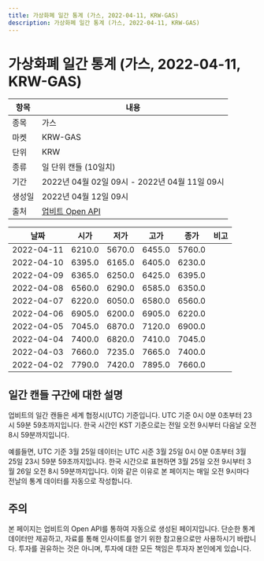 ```yaml
---
title: 가상화폐 일간 통계 (가스, 2022-04-11, KRW-GAS)
description: 가상화폐 일간 통계 (가스, 2022-04-11, KRW-GAS)
---
```



가상화폐 일간 통계 (가스, 2022-04-11, KRW-GAS)
===

|항목|내용|
|--|--|
|종목|가스|
|마켓|KRW-GAS|
|단위|KRW|
|종류|일 단위 캔들 (10일치)|
|기간|2022년 04월 02일 09시 - 2022년 04월 11일 09시|
|생성일|2022년 04월 12일 09시|
|출처|[업비트 Open API](https://docs.upbit.com)|


|날짜|시가|저가|고가|종가|비고|
|--|--|--|--|--|--|
|2022-04-11|6210.0|5670.0|6455.0|5760.0|    |
|2022-04-10|6395.0|6165.0|6405.0|6230.0|    |
|2022-04-09|6365.0|6250.0|6425.0|6395.0|    |
|2022-04-08|6560.0|6290.0|6585.0|6350.0|    |
|2022-04-07|6220.0|6050.0|6580.0|6560.0|    |
|2022-04-06|6905.0|6200.0|6905.0|6220.0|    |
|2022-04-05|7045.0|6870.0|7120.0|6900.0|    |
|2022-04-04|7400.0|6820.0|7410.0|7045.0|    |
|2022-04-03|7660.0|7235.0|7665.0|7400.0|    |
|2022-04-02|7790.0|7420.0|7895.0|7660.0|    |


일간 캔들 구간에 대한 설명
---


업비트의 일간 캔들은 세계 협정시(UTC) 기준입니다. 
UTC 기준 0시 0분 0초부터 23시 59분 59초까지입니다. 
한국 시간인 KST 기준으로는 전일 오전 9시부터 다음날 오전 8시 59분까지입니다. 


예를들면, UTC 기준 3월 25일 데이터는 UTC 시준 3월 25일 0시 0분 0초부터 3월 25일 23시 59분 59초까지입니다. 
한국 시간으로 표현하면 3월 25일 오전 9시부터 3월 26일 오전 8시 59분까지입니다. 
이와 같은 이유로 본 페이지는 매일 오전 9시마다 전날의 통계 데이터를 자동으로 작성합니다. 


주의
---


본 페이지는 업비트의 Open API를 통하여 자동으로 생성된 페이지입니다. 
단순한 통계 데이터만 제공하고, 자료를 통해 인사이트를 얻기 위한 참고용으로만 사용하시기 바랍니다. 
투자를 권유하는 것은 아니며, 투자에 대한 모든 책임은 투자자 본인에게 있습니다. 
